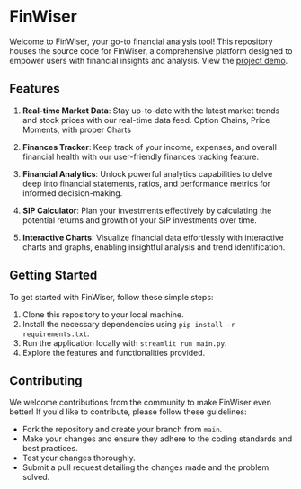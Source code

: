 # FinWiser

Welcome to FinWiser, your go-to financial analysis tool! This repository houses the source code for FinWiser, a comprehensive platform designed to empower users with financial insights and analysis.
View the [project demo](https://www.youtube.com/watch?v=isiL4_IwwVU).

## Features

1. **Real-time Market Data**: Stay up-to-date with the latest market trends and stock prices with our real-time data feed. Option Chains, Price Moments, with proper Charts

2. **Finances Tracker**: Keep track of your income, expenses, and overall financial health with our user-friendly finances tracking feature. 

3. **Financial Analytics**: Unlock powerful analytics capabilities to delve deep into financial statements, ratios, and performance metrics for informed decision-making.

4. **SIP Calculator**: Plan your investments effectively by calculating the potential returns and growth of your SIP investments over time. 

5. **Interactive Charts**: Visualize financial data effortlessly with interactive charts and graphs, enabling insightful analysis and trend identification.

## Getting Started

To get started with FinWiser, follow these simple steps:

1. Clone this repository to your local machine.
2. Install the necessary dependencies using `pip install -r requirements.txt`.
3. Run the application locally with `streamlit run main.py`.
4. Explore the features and functionalities provided.

## Contributing

We welcome contributions from the community to make FinWiser even better! If you'd like to contribute, please follow these guidelines:

- Fork the repository and create your branch from `main`.
- Make your changes and ensure they adhere to the coding standards and best practices.
- Test your changes thoroughly.
- Submit a pull request detailing the changes made and the problem solved.

